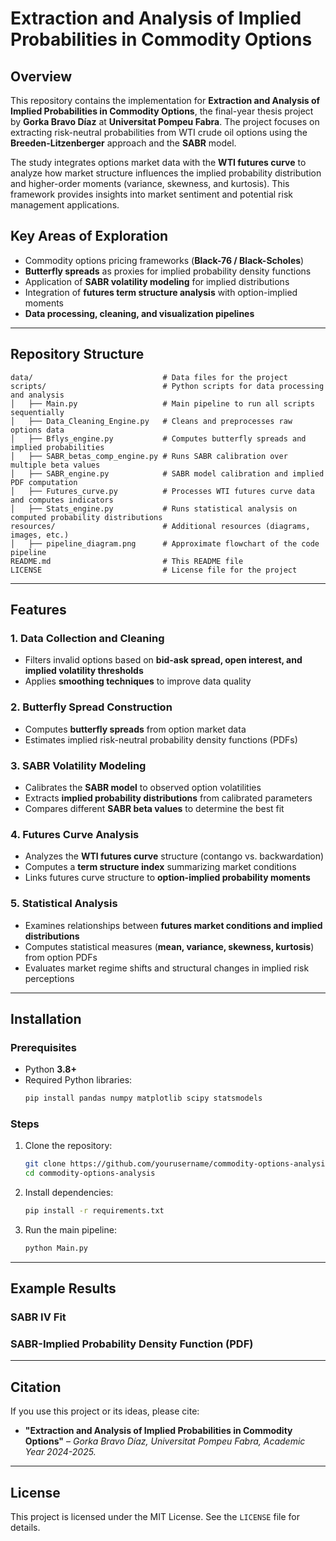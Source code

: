 # Extraction and Analysis of Implied Probabilities in Commodity Options

## Overview

This repository contains the implementation for **Extraction and Analysis of Implied Probabilities in Commodity Options**, the final-year thesis project by **Gorka Bravo Díaz** at **Universitat Pompeu Fabra**. The project focuses on extracting risk-neutral probabilities from WTI crude oil options using the **Breeden-Litzenberger** approach and the **SABR** model.

The study integrates options market data with the **WTI futures curve** to analyze how market structure influences the implied probability distribution and higher-order moments (variance, skewness, and kurtosis). This framework provides insights into market sentiment and potential risk management applications.

## Key Areas of Exploration

- Commodity options pricing frameworks (**Black-76 / Black-Scholes**)
- **Butterfly spreads** as proxies for implied probability density functions
- Application of **SABR volatility modeling** for implied distributions
- Integration of **futures term structure analysis** with option-implied moments
- **Data processing, cleaning, and visualization pipelines**

---

## Repository Structure

```plaintext
data/                             # Data files for the project
scripts/                          # Python scripts for data processing and analysis
│   ├── Main.py                   # Main pipeline to run all scripts sequentially
│   ├── Data_Cleaning_Engine.py   # Cleans and preprocesses raw options data
│   ├── Bflys_engine.py           # Computes butterfly spreads and implied probabilities
│   ├── SABR_betas_comp_engine.py # Runs SABR calibration over multiple beta values
│   ├── SABR_engine.py            # SABR model calibration and implied PDF computation
│   ├── Futures_curve.py          # Processes WTI futures curve data and computes indicators
│   ├── Stats_engine.py           # Runs statistical analysis on computed probability distributions
resources/                        # Additional resources (diagrams, images, etc.)
│   ├── pipeline_diagram.png      # Approximate flowchart of the code pipeline
README.md                         # This README file
LICENSE                           # License file for the project
```

---

## Features

### 1. **Data Collection and Cleaning**

- Filters invalid options based on **bid-ask spread, open interest, and implied volatility thresholds**
- Applies **smoothing techniques** to improve data quality

### 2. **Butterfly Spread Construction**

- Computes **butterfly spreads** from option market data
- Estimates implied risk-neutral probability density functions (PDFs)

### 3. **SABR Volatility Modeling**

- Calibrates the **SABR model** to observed option volatilities
- Extracts **implied probability distributions** from calibrated parameters
- Compares different **SABR beta values** to determine the best fit

### 4. **Futures Curve Analysis**

- Analyzes the **WTI futures curve** structure (contango vs. backwardation)
- Computes a **term structure index** summarizing market conditions
- Links futures curve structure to **option-implied probability moments**

### 5. **Statistical Analysis**

- Examines relationships between **futures market conditions and implied distributions**
- Computes statistical measures (**mean, variance, skewness, kurtosis**) from option PDFs
- Evaluates market regime shifts and structural changes in implied risk perceptions

---

## Installation

### Prerequisites

- Python **3.8+**
- Required Python libraries:
  ```bash
  pip install pandas numpy matplotlib scipy statsmodels
  ```

### Steps

1. Clone the repository:

   ```bash
   git clone https://github.com/yourusername/commodity-options-analysis.git
   cd commodity-options-analysis
   ```

2. Install dependencies:

   ```bash
   pip install -r requirements.txt
   ```

3. Run the main pipeline:

   ```bash
   python Main.py
   ```

---

## Example Results

### **SABR IV Fit**



### **SABR-Implied Probability Density Function (PDF)**



---

## Citation

If you use this project or its ideas, please cite:

- **"Extraction and Analysis of Implied Probabilities in Commodity Options"** – *Gorka Bravo Díaz, Universitat Pompeu Fabra, Academic Year 2024-2025.*

---

## License

This project is licensed under the MIT License. See the `LICENSE` file for details.




